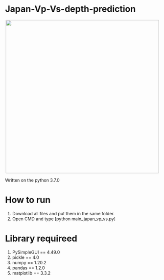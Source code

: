 # Japan-Vp-Vs-depth-prediction

<p align="center">
<img width="500" src="https://user-images.githubusercontent.com/54570998/138652758-42d7e805-f381-40b9-8496-90017793b5b1.png">
</p>

Written on the python 3.7.0

# How to run
1. Download all files and put them in the same folder.
2. Open CMD and type [python main_japan_vp_vs.py]

# Library requireed
1. PySimpleGUI == 4.49.0
2. pickle == 4.0
3. numpy == 1.20.2
4. pandas == 1.2.0
5. matplotlib == 3.3.2


